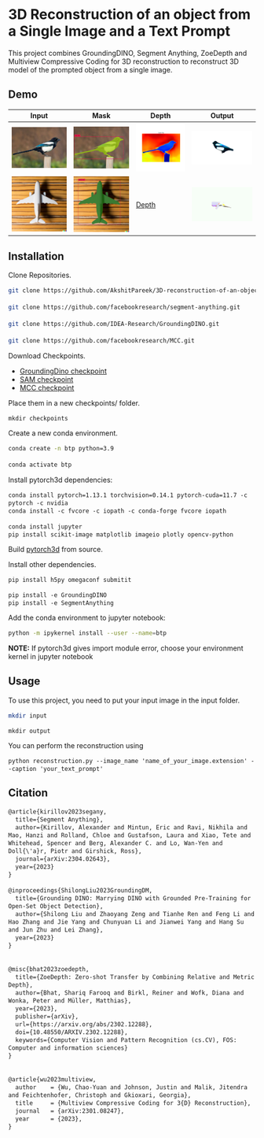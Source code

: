 
# 3D Reconstruction of an object from a Single Image and a Text Prompt

This project combines GroundingDINO, Segment Anything, ZoeDepth and Multiview Compressive Coding for 3D reconstruction to reconstruct 3D model of the prompted object from a single image.

## Demo
|Input|Mask|Depth|Output|
|--|--|--|--|
|![Input](https://github.com/AkshitPareek/3D-reconstruction-of-an-object-from-a-Single-Image-and-a-Text-Prompt/blob/daea412dff07e1098786d32dc0dfc9168aff77c6/assets/birdie.jpeg)| ![Mask](https://github.com/AkshitPareek/3D-reconstruction-of-an-object-from-a-Single-Image-and-a-Text-Prompt/blob/9472e5a745f026af084c40e27888c8f4b997bd34/assets/asset1.png) | ![Depth](https://github.com/AkshitPareek/3D-reconstruction-of-an-object-from-a-Single-Image-and-a-Text-Prompt/blob/9472e5a745f026af084c40e27888c8f4b997bd34/assets/asset2.png) |![Output](https://github.com/AkshitPareek/3D-reconstruction-of-an-object-from-a-Single-Image-and-a-Text-Prompt/blob/b0f42c10747c6b82505030e4516f811943083938/assets/birdie.gif)|
|![Input](https://github.com/AkshitPareek/3D-reconstruction-of-an-object-from-a-Single-Image-and-a-Text-Prompt/blob/28be1c05920295b1b86acee2f041463c37df7a52/assets/airplane.png)|![Mask](https://github.com/AkshitPareek/3D-reconstruction-of-an-object-from-a-Single-Image-and-a-Text-Prompt/blob/28be1c05920295b1b86acee2f041463c37df7a52/assets/airplane_mask.png)|[Depth](https://github.com/AkshitPareek/3D-reconstruction-of-an-object-from-a-Single-Image-and-a-Text-Prompt/blob/28be1c05920295b1b86acee2f041463c37df7a52/assets/airplane_depth.png)|![Output](https://github.com/AkshitPareek/3D-reconstruction-of-an-object-from-a-Single-Image-and-a-Text-Prompt/blob/28be1c05920295b1b86acee2f041463c37df7a52/assets/airplane.gif)|

## Installation

Clone Repositories.

```bash
git clone https://github.com/AkshitPareek/3D-reconstruction-of-an-object-from-a-Single-Image-and-a-Text-Prompt.git

git clone https://github.com/facebookresearch/segment-anything.git

git clone https://github.com/IDEA-Research/GroundingDINO.git

git clone https://github.com/facebookresearch/MCC.git
```

Download Checkpoints.

-   [GroundingDino checkpoint](https://huggingface.co/ShilongLiu/GroundingDINO/resolve/main/groundingdino_swint_ogc.pth)
-   [SAM checkpoint](https://dl.fbaipublicfiles.com/segment_anything/sam_vit_h_4b8939.pth)
-   [MCC checkpoint](https://dl.fbaipublicfiles.com/MCC/co3dv2_all_categories.pth)

Place them in a new checkpoints/ folder.

```
mkdir checkpoints
```

Create a new conda environment.

```bash
conda create -n btp python=3.9

conda activate btp
```

Install pytorch3d dependencies:

```
conda install pytorch=1.13.1 torchvision=0.14.1 pytorch-cuda=11.7 -c pytorch -c nvidia 
conda install -c fvcore -c iopath -c conda-forge fvcore iopath

conda install jupyter 
pip install scikit-image matplotlib imageio plotly opencv-python

```

Build [pytorch3d](https://github.com/facebookresearch/pytorch3d/blob/main/INSTALL.md#building--installing-from-source) from source.

Install other dependencies.

```bash
pip install h5py omegaconf submitit
```

```
pip install -e GroundingDINO 
pip install -e SegmentAnything
```

Add the conda environment to jupyter notebook:

```bash
python -m ipykernel install --user --name=btp
```

**NOTE:** If pytorch3d gives import module error, choose your environment kernel in jupyter notebook

## Usage

To use this project, you need to put your input image in the input folder.

```bash
mkdir input
```
```
mkdir output
```

You can perform the reconstruction using

```
python reconstruction.py --image_name 'name_of_your_image.extension' --caption 'your_text_prompt'
```


## Citation

```
@article{kirillov2023segany,
  title={Segment Anything}, 
  author={Kirillov, Alexander and Mintun, Eric and Ravi, Nikhila and Mao, Hanzi and Rolland, Chloe and Gustafson, Laura and Xiao, Tete and Whitehead, Spencer and Berg, Alexander C. and Lo, Wan-Yen and Doll{\'a}r, Piotr and Girshick, Ross},
  journal={arXiv:2304.02643},
  year={2023}
}

@inproceedings{ShilongLiu2023GroundingDM,
  title={Grounding DINO: Marrying DINO with Grounded Pre-Training for Open-Set Object Detection},
  author={Shilong Liu and Zhaoyang Zeng and Tianhe Ren and Feng Li and Hao Zhang and Jie Yang and Chunyuan Li and Jianwei Yang and Hang Su and Jun Zhu and Lei Zhang},
  year={2023}
}


@misc{bhat2023zoedepth,
  title={ZoeDepth: Zero-shot Transfer by Combining Relative and Metric Depth},
  author={Bhat, Shariq Farooq and Birkl, Reiner and Wofk, Diana and Wonka, Peter and Müller, Matthias},
  year={2023},
  publisher={arXiv},
  url={https://arxiv.org/abs/2302.12288},
  doi={10.48550/ARXIV.2302.12288},
  keywords={Computer Vision and Pattern Recognition (cs.CV), FOS: Computer and information sciences}
}


@article{wu2023multiview,
  author    = {Wu, Chao-Yuan and Johnson, Justin and Malik, Jitendra and Feichtenhofer, Christoph and Gkioxari, Georgia},
  title     = {Multiview Compressive Coding for 3{D} Reconstruction},
  journal   = {arXiv:2301.08247},
  year      = {2023},
}

```
